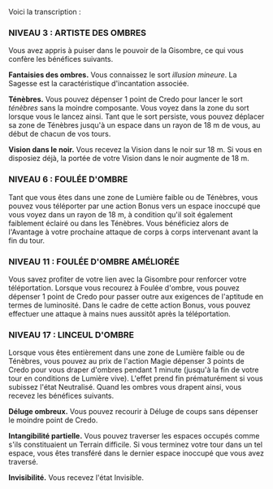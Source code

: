 
Voici la transcription :

### NIVEAU 3 : ARTISTE DES OMBRES

Vous avez appris à puiser dans le pouvoir de la Gisombre, ce qui vous confère les bénéfices suivants.

**Fantaisies des ombres.** Vous connaissez le sort _illusion mineure_. La Sagesse est la caractéristique d'incantation associée.

**Ténèbres.** Vous pouvez dépenser 1 point de Credo pour lancer le sort _ténèbres_ sans la moindre composante. Vous voyez dans la zone du sort lorsque vous le lancez ainsi. Tant que le sort persiste, vous pouvez déplacer sa zone de Ténèbres jusqu'à un espace dans un rayon de 18 m de vous, au début de chacun de vos tours.

**Vision dans le noir.** Vous recevez la Vision dans le noir sur 18 m. Si vous en disposiez déjà, la portée de votre Vision dans le noir augmente de 18 m.

### NIVEAU 6 : FOULÉE D'OMBRE

Tant que vous êtes dans une zone de Lumière faible ou de Ténèbres, vous pouvez vous téléporter par une action Bonus vers un espace inoccupé que vous voyez dans un rayon de 18 m, à condition qu'il soit également faiblement éclairé ou dans les Ténèbres. Vous bénéficiez alors de l'Avantage à votre prochaine attaque de corps à corps intervenant avant la fin du tour.

### NIVEAU 11 : FOULÉE D'OMBRE AMÉLIORÉE

Vous savez profiter de votre lien avec la Gisombre pour renforcer votre téléportation. Lorsque vous recourez à Foulée d'ombre, vous pouvez dépenser 1 point de Credo pour passer outre aux exigences de l'aptitude en termes de luminosité. Dans le cadre de cette action Bonus, vous pouvez effectuer une attaque à mains nues aussitôt après la téléportation.

### NIVEAU 17 : LINCEUL D'OMBRE

Lorsque vous êtes entièrement dans une zone de Lumière faible ou de Ténèbres, vous pouvez au prix de l'action Magie dépenser 3 points de Credo pour vous draper d'ombres pendant 1 minute (jusqu'à la fin de votre tour en conditions de Lumière vive). L'effet prend fin prématurément si vous subissez l'état Neutralisé. Quand les ombres vous drapent ainsi, vous recevez les bénéfices suivants.

**Déluge ombreux.** Vous pouvez recourir à Déluge de coups sans dépenser le moindre point de Credo.

**Intangibilité partielle.** Vous pouvez traverser les espaces occupés comme s'ils constituaient un Terrain difficile. Si vous terminez votre tour dans un tel espace, vous êtes transféré dans le dernier espace inoccupé que vous avez traversé.

**Invisibilité.** Vous recevez l'état Invisible.